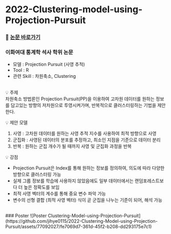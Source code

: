 # 2022-Clustering-model-using-Projection-Pursuit

### 📰 [논문 바로가기](https://dspace.ewha.ac.kr/handle/2015.oak/264320?mode=full) 

### 이화여대 통계학 석사 학위 논문 
- 모델 : Projection Pursuit (사영 추적)
- Tool : R 
- 관련 Skill : 차원축소, Clustering

<br>
💡 주제 <br>
차원축소 방법론인 Projection Pursuit(PP)을 이용하여 고차원 데이터를 원하는 정보를 담고있는 방향의 저차원으로 투영시켜가며, 반복적으로 클러스터링하는 기법을 제안한다.

💡 제안 모델 <br>
1. 사영 : 고차원 데이터를 원하는 사영 추적 지수를 사용하여 최적 방향으로 사영
2. 군집화 : 사영된 데이터의 분포를 추정하고, 최소인 지점을 기준으로 데이터 분리
3. 반복 : 원하는 군집 개수가 될 때까지 사영 및 군집화 과정을 반복

💡 강점 <br>
- Projection Pursuit은 Index를 통해 원하는 정보를 정의하여, 의도에 따라 다양한 방향으로 클러스터링 가능
- 실제 그룹 정보를 학습에 사용하지 않았음에도 일부 데이터에서는 랜덤포레스트보다 더 높은 정확도를 보임
- 최적 사영 벡터의 계수를 통해 중요 변수 파악 가능
- 변수의 선형 결합 (최적 사영 벡터) 식이 곧 군집을 나누는 기준이 되어, 해석 가능

<br>
### Poster
![Poster  Clustering-Model-using-Projection-Pursuit](https://github.com/jihye0115/2022-Clustering-Model-using-Projection-Pursuit/assets/77092027/fe7069d7-361d-45f2-b208-dd293175e7c1)

